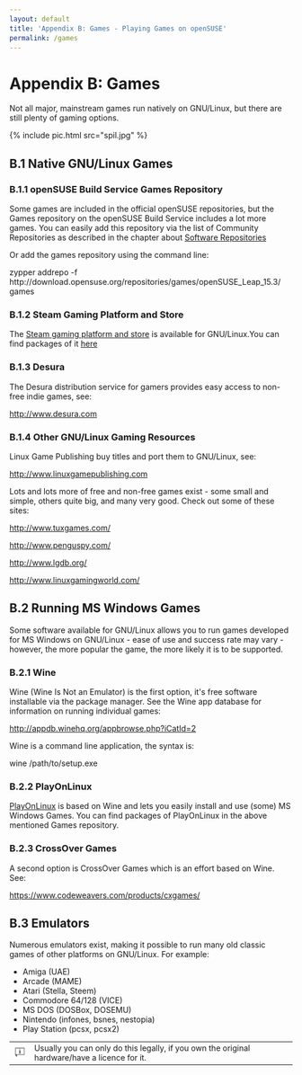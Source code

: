 ```yaml
---
layout: default
title: 'Appendix B: Games - Playing Games on openSUSE'
permalink: /games
---
```


# Appendix B: Games

Not all major, mainstream games run natively on GNU/Linux, but there are still plenty of gaming options.

{% include pic.html src="spil.jpg" %}

## B.1 Native GNU/Linux Games

### B.1.1 openSUSE Build Service Games Repository

Some games are included in the official openSUSE repositories, but the Games repository on the openSUSE Build Service includes a lot more games. You can easily add this repository via the list of Community Repositories as described in the chapter about <a href="repositories.php">Software Repositories</a>

Or add the games repository using the command line:

<div class="clroot">zypper addrepo -f http://download.opensuse.org/repositories/games/openSUSE_Leap_15.3/ games</div>

### B.1.2 Steam Gaming Platform and Store

The <a href="http://store.steampowered.com/browse/linux/" target="_blank">Steam gaming platform and store</a> is available for GNU/Linux.You can find packages of it <a href="http://software.opensuse.org/package/steam" target="_blank">here</a>

### B.1.3 Desura

The Desura distribution service for gamers provides easy access to non-free indie games, see:

<a href="http://www.desura.com" target="_blank">http://www.desura.com</a>

### B.1.4 Other GNU/Linux Gaming Resources

Linux Game Publishing buy titles and port them to GNU/Linux, see:

<a href="http://www.linuxgamepublishing.com" target="_blank">http://www.linuxgamepublishing.com</a>

Lots and lots more of free and non-free games exist - some small and simple, others quite big, and many very good. Check out some of these sites:

<a href="http://www.tuxgames.com/" target="_blank">http://www.tuxgames.com/</a>

<a href="http://www.penguspy.com/" target="_blank">http://www.penguspy.com/</a>

<a href="http://www.lgdb.org/" target="_blank">http://www.lgdb.org/</a>

<a href="http://www.linuxgamingworld.com/" target="_blank">http://www.linuxgamingworld.com/</a>

## B.2 Running MS Windows Games

Some software available for GNU/Linux allows you to run games developed for MS Windows on GNU/Linux - ease of use and success rate may vary - however, the more popular the game, the more likely it is to be supported.

### B.2.1 Wine

Wine (Wine Is Not an Emulator) is the first option, it's free software installable via the package manager. See the Wine app database for information on running individual games:

<a href="http://appdb.winehq.org/appbrowse.php?iCatId=2" target="_blank">http://appdb.winehq.org/appbrowse.php?iCatId=2</a>

Wine is a command line application, the syntax is:

<div class="cl">wine /path/to/setup.exe</div>

### B.2.2 PlayOnLinux

<a href="http://www.playonlinux.com/" target="_blank">PlayOnLinux</a> is based on Wine and lets you easily install and use (some) MS Windows Games. You can find packages of PlayOnLinux in the above mentioned Games repository.

### B.2.3 CrossOver Games

A second option is CrossOver Games which is an effort based on Wine. See:

<a href="https://www.codeweavers.com/products/cxgames/" target="_blank">https://www.codeweavers.com/products/cxgames/</a>

## B.3 Emulators

Numerous emulators exist, making it possible to run many old classic games of other platforms on GNU/Linux. For example:

<ul>
  <li>Amiga (UAE)</li>
  <li>Arcade (MAME)</li>
  <li>Atari (Stella, Steem)</li>
  <li>Commodore 64/128 (VICE)</li>
  <li>MS DOS (DOSBox, DOSEMU)</li>
  <li>Nintendo (infones, bsnes, nestopia)</li>
  <li>Play Station (pcsx, pcsx2)</li>

</ul>

<div class="tip">
<table>
<tbody>
<tr>
<td><img src="images/pics/tip.png" alt="tip" /></td>
<td>Usually you can only do this legally, if you own the original hardware/have a licence for it.</td>
</tr>
</tbody>
</table>
</div>
